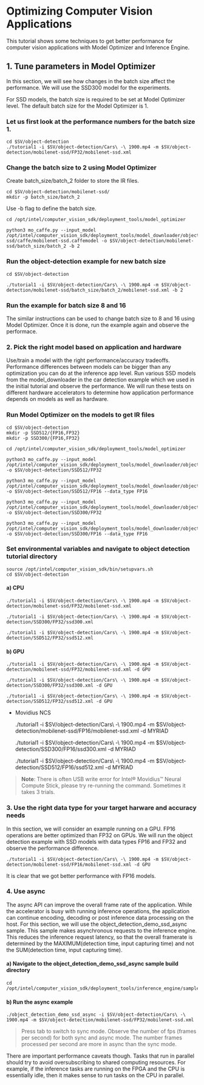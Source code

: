 # Optimizing Computer Vision Applications
This tutorial shows some techniques to get better performance for computer vision applications with Model Optimizer and Inference Engine.


## 1. Tune parameters in Model Optimizer
In this section, we will see how changes in the batch size affect the performance. We will use the SSD300 model for the experiments.  

For SSD models, the batch size is required to be set at Model Optimizer level. The default batch size for the Model Optimizer is 1.

### Let us first look at the performance numbers for the batch size 1.

	cd $SV/object-detection
	./tutorial1 -i $SV/object-detection/Cars\ -\ 1900.mp4 -m $SV/object-detection/mobilenet-ssd/FP32/mobilenet-ssd.xml


### Change the batch size to 2 using Model Optimizer
Create batch_size/batch_2 folder to store the IR files.

 	cd $SV/object-detection/mobilenet-ssd/
 	mkdir -p batch_size/batch_2


Use -b flag to define the batch size.

	cd /opt/intel/computer_vision_sdk/deployment_tools/model_optimizer

	python3 mo_caffe.py --input_model /opt/intel/computer_vision_sdk/deployment_tools/model_downloader/object_detection/common/mobilenet-ssd/caffe/mobilenet-ssd.caffemodel -o $SV/object-detection/mobilenet-ssd/batch_size/batch_2 -b 2

### Run the object-detection example for new batch size

	cd $SV/object-detection
	
	./tutorial1 -i $SV/object-detection/Cars\ -\ 1900.mp4 -m $SV/object-detection/mobilenet-ssd/batch_size/batch_2/mobilenet-ssd.xml -b 2

### Run the example for batch size 8 and 16
The similar instructions can be used to change batch size to 8 and 16 using Model Optimizer. Once it is done, run the example again and observe the performace. 


### 2. Pick the right model based on application and hardware
Use/train a model with the right performance/accuracy tradeoffs. Performance differences between models can be bigger than any optimization you can do at the inference app level.
Run various SSD models from the model_downloader in the car detection example which we used in the initial tutorial and observe the performance. We will run these tests on different hardware accelerators to determine how application performance depends on models as well as hardware. 

### Run Model Optimizer on the models to get IR files
	cd $SV/object-detection
	mkdir -p SSD512/{FP16,FP32}
	mkdir -p SSD300/{FP16,FP32}

	cd /opt/intel/computer_vision_sdk/deployment_tools/model_optimizer

	python3 mo_caffe.py --input_model /opt/intel/computer_vision_sdk/deployment_tools/model_downloader/object_detection/common/ssd/512/caffe/ssd512.caffemodel -o $SV/object-detection/SSD512/FP32

	python3 mo_caffe.py --input_model /opt/intel/computer_vision_sdk/deployment_tools/model_downloader/object_detection/common/ssd/512/caffe/ssd512.caffemodel -o $SV/object-detection/SSD512/FP16 --data_type FP16

	python3 mo_caffe.py --input_model /opt/intel/computer_vision_sdk/deployment_tools/model_downloader/object_detection/common/ssd/300/caffe/ssd300.caffemodel -o $SV/object-detection/SSD300/FP32

	python3 mo_caffe.py --input_model /opt/intel/computer_vision_sdk/deployment_tools/model_downloader/object_detection/common/ssd/300/caffe/ssd300.caffemodel -o $SV/object-detection/SSD300/FP16 --data_type FP16

### Set environmental variables and navigate to object detection tutorial directory

	source /opt/intel/computer_vision_sdk/bin/setupvars.sh
	cd $SV/object-detection

#### a) CPU

 	./tutorial1 -i $SV/object-detection/Cars\ -\ 1900.mp4 -m $SV/object-detection/mobilenet-ssd/FP32/mobilenet-ssd.xml

	./tutorial1 -i $SV/object-detection/Cars\ -\ 1900.mp4 -m $SV/object-detection/SSD300/FP32/ssd300.xml

	./tutorial1 -i $SV/object-detection/Cars\ -\ 1900.mp4 -m $SV/object-detection/SSD512/FP32/ssd512.xml


#### b) GPU

 	./tutorial1 -i $SV/object-detection/Cars\ -\ 1900.mp4 -m $SV/object-detection/mobilenet-ssd/FP32/mobilenet-ssd.xml -d GPU

	./tutorial1 -i $SV/object-detection/Cars\ -\ 1900.mp4 -m $SV/object-detection/SSD300/FP32/ssd300.xml -d GPU

	./tutorial1 -i $SV/object-detection/Cars\ -\ 1900.mp4 -m $SV/object-detection/SSD512/FP32/ssd512.xml -d GPU


* Movidius NCS

	./tutorial1 -i $SV/object-detection/Cars\ -\ 1900.mp4 -m $SV/object-detection/mobilenet-ssd/FP16/mobilenet-ssd.xml -d MYRIAD

	./tutorial1 -i $SV/object-detection/Cars\ -\ 1900.mp4 -m $SV/object-detection/SSD300/FP16/ssd300.xml -d MYRIAD

	./tutorial1 -i $SV/object-detection/Cars\ -\ 1900.mp4 -m $SV/object-detection/SSD512/FP16/ssd512.xml -d MYRIAD
	
> **Note**: There is often USB write error for Intel® Movidius™ Neural Compute Stick, please try re-running the command. Sometimes it takes 3 trials. 

	
### 3. Use the right data type for your target harware and accuracy needs
In this section, we will consider an example running on a GPU. FP16 operations are better optimized than FP32 on GPUs. We will run the object detection example with SSD models with data types FP16 and FP32 and observe the performance difference. 

	./tutorial1 -i $SV/object-detection/Cars\ -\ 1900.mp4 -m $SV/object-detection/mobilenet-ssd/FP16/mobilenet-ssd.xml -d GPU

It is clear that we got better performance with FP16 models. 


### 4. Use async
The async API can improve the overall frame rate of the application. While the accelerator is busy with running inference operations, the application can continue encoding, decoding or post inference data processing on the host. For this section, we will use the object_detection_demo_ssd_async sample. This sample makes asynchronous requests to the inference engine. This reduces the inference request latency, so that the overall framerate is determined by the MAXIMUM(detection time, input capturing time) and not the SUM(detection time, input capturing time).
#### a) Navigate to the object_detection_demo_ssd_async sample build directory

	cd /opt/intel/computer_vision_sdk/deployment_tools/inference_engine/samples/build/intel64/Release

#### b) Run the async example

	./object_detection_demo_ssd_async -i $SV/object-detection/Cars\ -\ 1900.mp4 -m $SV/object-detection/mobilenet-ssd/FP32/mobilenet-ssd.xml

> Press tab to switch to sync mode. Observe the number of fps (frames per second) for both sync and async mode. The number frames processed per second are more in async than the sync mode. 

There are important performance caveats though. Tasks that run in parallel should try to avoid oversubscribing to shared computing resources. For example, if the inference tasks are running on the FPGA and the CPU is essentially idle, then it makes sense to run tasks on the CPU in parallel. 
